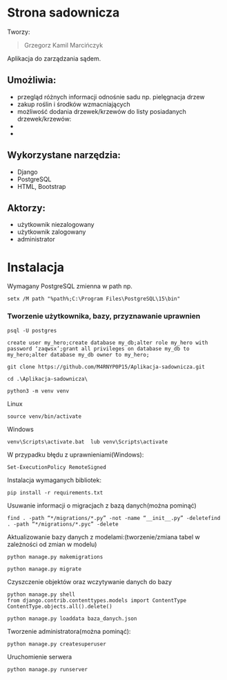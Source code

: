 # Strona sadownicza
Tworzy: 
>Grzegorz Kamil Marcińczyk

Aplikacja do zarządzania sądem.

## Umożliwia:
- przegląd różnych informacji odnośnie sadu np. pielęgnacja drzew 
- zakup roślin i środków wzmacniających 
- możliwość dodania drzewek/krzewów do listy posiadanych drzewek/krzewów:
 -
- 

## Wykorzystane narzędzia:
- Django
- PostgreSQL
- HTML, Bootstrap

## Aktorzy:
- użytkownik niezalogowany
- użytkownik zalogowany
- administrator

# Instalacja
Wymagany PostgreSQL
zmienna w path np.

```
setx /M path "%path%;C:\Program Files\PostgreSQL\15\bin"

```
### Tworzenie użytkownika, bazy, przyznawanie uprawnien
```
psql -U postgres

create user my_hero;create database my_db;alter role my_hero with password ‘zaqwsx’;grant all privileges on database my_db to my_hero;alter database my_db owner to my_hero;

```
```
git clone https://github.com/M4RNYP0P15/Aplikacja-sadownicza.git
```
```
cd .\Aplikacja-sadownicza\
```
```
python3 -m venv venv
```
Linux
```
source venv/bin/activate
```
Windows
```
venv\Scripts\activate.bat  lub venv\Scripts\activate
```
W przypadku błędu z uprawnieniami(Windows): 
```
Set-ExecutionPolicy RemoteSigned
```
Instalacja wymaganych bibliotek:
```
pip install -r requirements.txt
```
Usuwanie informacji o migracjach z bazą danych(można pominąć)
```
find . -path “*/migrations/*.py” -not -name “__init__.py” -deletefind . -path “*/migrations/*.pyc” -delete
```
Aktualizowanie bazy danych z modelami:(tworzenie/zmiana tabel w zależności od zmian w modelu)
```
python manage.py makemigrations
```
```
python manage.py migrate
```
Czyszczenie objektów oraz wczytywanie danych do bazy
```
python manage.py shell
from django.contrib.contenttypes.models import ContentType
ContentType.objects.all().delete()

python manage.py loaddata baza_danych.json
```
Tworzenie administratora(można pominąć):
```
python manage.py createsuperuser
```
Uruchomienie serwera
```
python manage.py runserver
```
